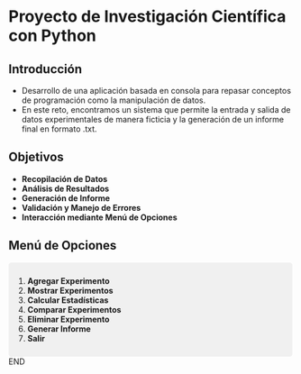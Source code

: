 # Proyecto de Investigación Científica con Python

## Introducción

- Desarrollo de una aplicación basada en consola para repasar conceptos de programación como la manipulación de datos.
- En este reto, encontramos un sistema que permite la entrada y salida de datos experimentales de manera ficticia y la generación de un informe final en formato .txt.

## Objetivos

- **Recopilación de Datos**
- **Análisis de Resultados**
- **Generación de Informe**
- **Validación y Manejo de Errores**
- **Interacción mediante Menú de Opciones**

## Menú de Opciones

<div style="background-color: #f0f0f0; padding: 10px; border-radius: 5px;">
  <ol>
    <li><strong>Agregar Experimento</strong></li>
    <li><strong>Mostrar Experimentos</strong></li>
    <li><strong>Calcular Estadísticas</strong></li>
    <li><strong>Comparar Experimentos</strong></li>
    <li><strong>Eliminar Experimento</strong></li>
    <li><strong>Generar Informe</strong></li>
    <li><strong>Salir</strong></li>
  </ol>
</div>
END
